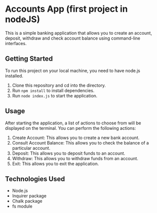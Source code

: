 # Accounts App (first project in nodeJS)

This is a simple banking application that allows you to create an account, deposit, withdraw and check account balance using command-line interfaces.

## Getting Started

To run this project on your local machine, you need to have node.js installed.

1. Clone this repository and cd into the directory.
2. Run `npm install` to install dependencies.
3. Run `node index.js` to start the application.

## Usage

After starting the application, a list of actions to choose from will be displayed on the terminal. You can perform the following actions:

1. Create Account: This allows you to create a new bank account.
2. Consult Account Balance: This allows you to check the balance of a particular account.
3. Deposit: This allows you to deposit funds to an account.
4. Withdraw: This allows you to withdraw funds from an account.
5. Exit: This allows you to exit the application.

## Technologies Used

- Node.js
- Inquirer package
- Chalk package
- fs module
